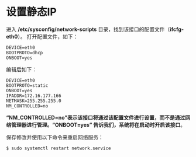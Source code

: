 设置静态IP
=================================================================================
进入 **/etc/sysconfig/network-scripts** 目录，找到该接口的配置文件（**ifcfg-eth0**）。
打开配置文件，如下：
```
DEVICE=eth0
BOOTPROTO=dhcp
ONBOOT=yes
```
编辑后如下：
```
DEVICE=eth0
BOOTPROTO=static
ONBOOT=yes
IPADDR=172.16.177.166
NETMASK=255.255.255.0
NM_CONTROLLED=no
```
**“NM_CONTROLLED=no”表示该接口将通过该配置文件进行设置，而不是通过网络管理器进行管理。“ONBOOT=yes”
告诉我们，系统将在启动时开启该接口**。

保存修改并使用以下命令来重启网络服务：
```shell
$ sudo systemctl restart network.service
```
